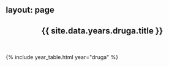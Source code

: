 layout: page
---

<h2 style="text-align: center;">{{ site.data.years.druga.title }}</h2>

<br>

{% include year_table.html year="druga" %}